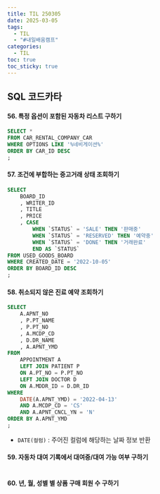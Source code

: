 ```yaml
---
title: TIL 250305
date: 2025-03-05
tags:
  - TIL
  - "#내일배움캠프"
categories:
  - TIL
toc: true
toc_sticky: true
---
```

## SQL 코드카타
#### 56. 특정 옵션이 포함된 자동차 리스트 구하기
```sql
SELECT *
FROM CAR_RENTAL_COMPANY_CAR
WHERE OPTIONS LIKE '%네비게이션%'
ORDER BY CAR_ID DESC
;
```

#### 57. 조건에 부합하는 중고거래 상태 조회하기
```sql
SELECT 
    BOARD_ID
    , WRITER_ID
    , TITLE
    , PRICE
    , CASE
        WHEN `STATUS` = 'SALE' THEN '판매중'
        WHEN `STATUS` = 'RESERVED' THEN '예약중'
        WHEN `STATUS` = 'DONE' THEN '거래완료'
        END AS `STATUS`
FROM USED_GOODS_BOARD
WHERE CREATED_DATE = '2022-10-05'
ORDER BY BOARD_ID DESC
;
```

#### 58. 취소되지 않은 진료 예약 조회하기
```sql
SELECT
    A.APNT_NO
    , P.PT_NAME
    , P.PT_NO
    , A.MCDP_CD
    , D.DR_NAME
    , A.APNT_YMD
FROM 
    APPOINTMENT A
    LEFT JOIN PATIENT P
    ON A.PT_NO = P.PT_NO
    LEFT JOIN DOCTOR D
    ON A.MDDR_ID = D.DR_ID
WHERE 
    DATE(A.APNT_YMD) = '2022-04-13'
    AND A.MCDP_CD = 'CS'
    AND A.APNT_CNCL_YN = 'N'
ORDER BY A.APNT_YMD
;
```
- ```DATE(컬럼)``` : 주어진 컬럼에 해당하는 날짜 정보 반환

#### 59. 자동차 대여 기록에서 대여중/대여 가능 여부 구하기
```sql

```

#### 60. 년, 월, 성별 별 상품 구매 회원 수 구하기
```sql

```